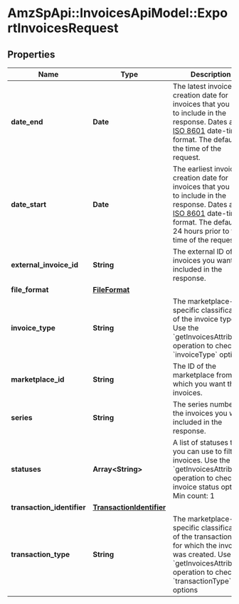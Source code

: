 # AmzSpApi::InvoicesApiModel::ExportInvoicesRequest

## Properties
Name | Type | Description | Notes
------------ | ------------- | ------------- | -------------
**date_end** | **Date** | The latest invoice creation date for invoices that you want to include in the response. Dates are in [ISO 8601](https://developer-docs.amazon.com/sp-api/docs/iso-8601) date-time format. The default is the time of the request. | [optional] 
**date_start** | **Date** | The earliest invoice creation date for invoices that you want to include in the response. Dates are in [ISO 8601](https://developer-docs.amazon.com/sp-api/docs/iso-8601) date-time format. The default is 24 hours prior to the time of the request. | [optional] 
**external_invoice_id** | **String** | The external ID of the invoices you want included in the response. | [optional] 
**file_format** | [**FileFormat**](FileFormat.md) |  | [optional] 
**invoice_type** | **String** | The marketplace-specific classification of the invoice type. Use the &#x60;getInvoicesAttributes&#x60; operation to check &#x60;invoiceType&#x60; options. | [optional] 
**marketplace_id** | **String** | The ID of the marketplace from which you want the invoices. | 
**series** | **String** | The series number of the invoices you want included in the response. | [optional] 
**statuses** | **Array&lt;String&gt;** | A list of statuses that you can use to filter invoices. Use the &#x60;getInvoicesAttributes&#x60; operation to check invoice status options.  Min count: 1 | [optional] 
**transaction_identifier** | [**TransactionIdentifier**](TransactionIdentifier.md) |  | [optional] 
**transaction_type** | **String** | The marketplace-specific classification of the transaction type for which the invoice was created. Use the &#x60;getInvoicesAttributes&#x60; operation to check &#x60;transactionType&#x60; options | [optional] 


